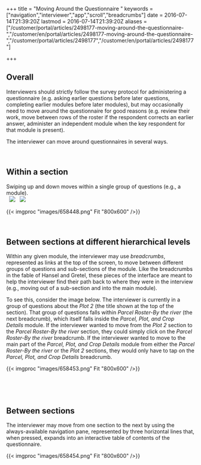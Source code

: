 ﻿+++
title = "Moving Around the Questionnaire "
keywords = ["navigation","interviewer","app","scroll","breadcrumbs"]
date = 2016-07-14T21:39:20Z
lastmod = 2016-07-14T21:39:20Z
aliases = ["/customer/portal/articles/2498177-moving-around-the-questionnaire-","/customer/en/portal/articles/2498177-moving-around-the-questionnaire-","/customer/portal/articles/2498177","/customer/en/portal/articles/2498177"]

+++

Overall
-------

  
Interviewers should strictly follow the survey protocol for
administering a questionnaire (e.g. asking earlier questions before
later questions, completing earlier modules before later modules), but
may occasionally need to move around the questionnaire for good reasons
(e.g. review their work, move between rows of the roster if the
respondent corrects an earlier answer, administer an independent module
when the key respondent for that module is present).  
  
The interviewer can move around questionnaires in several ways.  
  
  
 

Within a section
----------------

  
Swiping up and down moves within a single group of questions (e.g., a
module).  
 
![](file://localhost/Users/Shima/Library/Caches/TemporaryItems/msoclip/0/clip_image001.png)
 
![](file://localhost/Users/Shima/Library/Caches/TemporaryItems/msoclip/0/clip_image002.png)  
  
{{< imgproc "images/658448.png" Fit "800x600" />}}  
  
  
 

Between sections at different hierarchical levels
-------------------------------------------------

  
Within any given module, the interviewer may use *breadcrumbs*,
represented as links at the top of the screen, to move between different
groups of questions and sub-sections of the module. Like the breadcrumbs
in the fable of Hansel and Gretel, these pieces of the interface are
meant to help the interviewer find their path back to where they were in
the interview (e.g., moving out of a sub-section and into the main
module).  
  
To see this, consider the image below. The interviewer is currently in a
group of questions about the *Plot 2* (the title shown at the top of the
section). That group of questions falls within *Parcel Roster-By the
river* (the next breadcrumb), which itself falls inside the *Parcel,
Plot, and Crop Details* module. If the interviewer wanted to move from
the *Plot 2* section to the *Parcel Roster-By the river* section, they
could simply click on the *Parcel Roster-By the river* breadcrumb. If
the interviewer wanted to move to the main part of the *Parcel, Plot,
and Crop Details* module from either the *Parcel Roster-By the river* or
the *Plot 2* sections, they would only have to tap on the *Parcel, Plot,
and Crop Details* breadcrumb.  
  
  
{{< imgproc "images/658453.png" Fit "800x600" />}}

 

  
  
  
 

Between sections
----------------

  
The interviewer may move from one section to the next by using the
always-available navigation pane, represented by three horizontal lines
that, when pressed, expands into an interactive table of contents of the
questionnaire.  
  
  
{{< imgproc "images/658454.png" Fit "800x600" />}}
